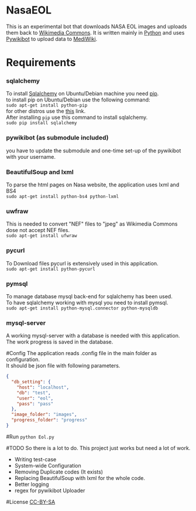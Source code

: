 # NasaEOL

This is an experimental bot that downloads NASA EOL images and uploads them back to [Wikimedia Commons](https://commons.wikimedia.org).
It is written mainly in [Python](https://www.python.org) and uses [Pywikibot](https://www.mediawiki.org/wiki/Manual:Pywikibot) to upload data to [MediWiki](https://www.mediawiki.org).

# Requirements
### sqlalchemy
To install [Sqlalchemy](http://www.sqlalchemy.org/) on Ubuntu/Debian machine you need [pip](https://pip.pypa.io/en/latest/).      
to install pip on Ubuntu/Debian use the following command:      
```sudo apt-get install python-pip```   
for other distros use the [this](https://pip.pypa.io/en/latest/installing.html) link.     
After installing ```pip``` use this command to install sqlalchemy.    
```sudo pip install sqlalchemy```   
### pywikibot (as submodule included)
you have to update the submodule and one-time set-up of the pywikibot with your username.
### BeautifulSoup and lxml
To parse the html pages on Nasa website, the application uses lxml and BS4  
```sudo apt-get install python-bs4 python-lxml```   
### uwfraw
This is needed to convert "NEF" files to "jpeg" as Wikimedia Commons dose not accept NEF files.   
```sudo apt-get install ufwraw```   
### pycurl
To Download files pycurl is extensively used in this application.   
```sudo apt-get install python-pycurl```
### pymsql
To manage database mysql back-end for sqlalchemy has been used.    
To have sqlalchemy working with mysql you need to install pymsql.   
```sudo apt-get install python-mysql.connector python-mysqldb```
### mysql-server
A working mysql-server with a database is needed with this application. 
The work progress is saved in the database. 

#Config
The application reads .config file in the main folder as configuration.  
It should be json file with following parameters.  
```json
{
  "db_setting": {
    "host": "localhost",
    "db": "test",
    "user": "eol",
    "pass": "pass"
  },
  "image_folder": "images",
  "progress_folder": "progress"
}
```
#Run
```python Eol.py```

#TODO
So there is a lot to do. This project just works but need a lot of work.
- Writing test-case
- System-wide Configuration
- Removing Duplicate codes (It exists)
- Replacing BeautifulSoup with lxml for the whole code.
- Better logging
- regex for pywikibot Uploader

#License
[CC-BY-SA](https://creativecommons.org/licenses/by-sa/2.0/)
